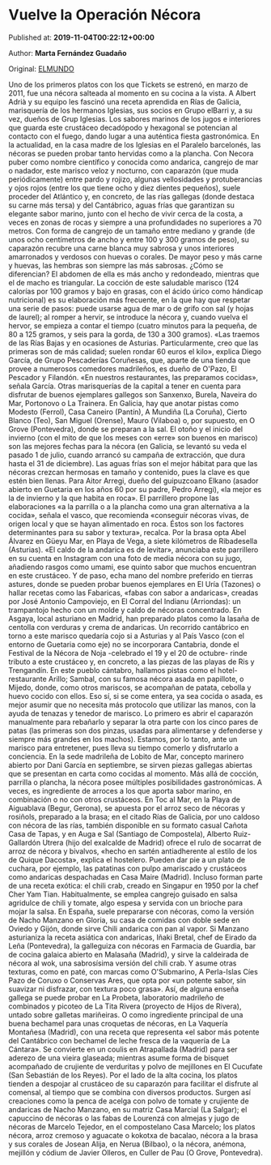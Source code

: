 
# Vuelve la Operación Nécora

Published at: **2019-11-04T00:22:12+00:00**

Author: **Marta Fernández Guadaño**

Original: [ELMUNDO](https://www.elmundo.es/metropoli/gastronomia/2019/11/04/5db9a599fc6c83d5438b4601.html)

Uno de los primeros platos con los que Tickets se estrenó, en marzo de 2011, fue una nécora salteada al momento en su cocina a la vista. A Albert Adrià y su equipo les fascinó una receta aprendida en Rías de Galicia, marisquería de los hermanos Iglesias, sus socios en Grupo elBarri y, a su vez, dueños de Grup Iglesias. Los sabores marinos de los jugos e interiores que guarda este crustáceo decadópodo y hexagonal se potencian al contacto con el fuego, dando lugar a una auténtica fiesta gastronómica. En la actualidad, en la casa madre de los Iglesias en el Paralelo barcelonés, las nécoras se pueden probar tanto hervidas como a la plancha.
Con Necora puber como nombre científico y conocida como andarica, cangrejo de mar o nadador, este marisco veloz y nocturno, con caparazón (que muda periódicamente) entre pardo y rojizo, algunas vellosidades y protuberancias y ojos rojos (entre los que tiene ocho y diez dientes pequeños), suele proceder del Atlántico y, en concreto, de las rías gallegas (donde destaca su carne más tersa) y del Cantábrico, aguas frías que garantizan su elegante sabor marino, junto con el hecho de vivir cerca de la costa, a veces en zonas de rocas y siempre a una profundidades no superiores a 70 metros.
Con forma de cangrejo de un tamaño entre mediano y grande (de unos ocho centímetros de ancho y entre 100 y 300 gramos de peso), su caparazón recubre una carne blanca muy sabrosa y unos interiores amarronados y verdosos con huevas o corales. De mayor peso y más carne y huevas, las hembras son siempre las más sabrosas. ¿Cómo se diferencian? El abdomen de ella es más ancho y redondeado, mientras que el de macho es triangular.
La cocción de este saludable marisco (124 calorías por 100 gramos y bajo en grasas, con el ácido úrico como hándicap nutricional) es su elaboración más frecuente, en la que hay que respetar una serie de pasos: puede usarse agua de mar o de grifo con sal (y hojas de laurel); al romper a hervir, se introduce la nécora y, cuando vuelva el hervor, se empieza a contar el tiempo (cuatro minutos para la pequeña, de 80 a 125 gramos, y seis para la gorda, de 130 a 300 gramos).
«Las traemos de las Rías Bajas y en ocasiones de Asturias. Particularmente, creo que las primeras son de más calidad; suelen rondar 60 euros el kilo», explica Diego García, de Grupo Pescaderías Coruñesas, que, aparte de una tienda que provee a numerosos comedores madrileños, es dueño de O'Pazo, El Pescador y Filandón. «En nuestros restaurantes, las preparamos cocidas», señala García.
Otras marisquerías de la capital a tener en cuenta para disfrutar de buenos ejemplares gallegos son Sanxenxo, Burela, Naveira do Mar, Portonovo o La Trainera. En Galicia, hay que anotar pistas como Modesto (Ferrol), Casa Caneiro (Pantín), A Mundiña (La Coruña), Cierto Blanco (Teo), San Miguel (Orense), Mauro (Vilaboa) o, por supuesto, en O Grove (Pontevedra), donde se preparan a la sal.
El otoño y el inicio del invierno (con el mito de que los meses con «erre» son buenos en marisco) son las mejores fechas para la nécora (en Galicia, se levantó su veda el pasado 1 de julio, cuando arrancó su campaña de extracción, que dura hasta el 31 de diciembre). Las aguas frías son el mejor hábitat para que las nécoras crezcan hermosas en tamaño y contenido, pues la clave es que estén bien llenas. Para Aitor Arregi, dueño del guipuzcoano Elkano (asador abierto en Guetaria en los años 60 por su padre, Pedro Arregi), «la mejor es la de invierno y la que habita en roca». El parrillero propone las elaboraciones «a la parrilla o a la plancha como una gran alternativa a la cocida», señala el vasco, que recomienda «conseguir nécoras vivas, de origen local y que se hayan alimentado en roca. Éstos son los factores determinantes para su sabor y textura», recalca.
Por la brasa opta Abel Álvarez en Güeyu Mar, en Playa de Vega, a siete kilómetros de Ribadesella (Asturias). «El caldo de la andarica es de levitar», anunciaba este parrillero en su cuenta en Instagram con una foto de media nécora con su jugo, añadiendo rasgos como umami, ese quinto sabor que muchos encuentran en este crustáceo. Y de paso, echa mano del nombre preferido en tierras astures, donde se pueden probar buenos ejemplares en El Uría (Tazones) o hallar recetas como las Fabaricas, «fabas con sabor a andaricas», creadas por José Antonio Campoviejo, en El Corral del Indianu (Arriondas): un trampantojo hecho con un molde y caldo de nécoras concentrado. En Asgaya, local asturiano en Madrid, han preparado platos como la lasaña de centolla con verduras y crema de andaricas.
Un recorrido cantábrico en torno a este marisco quedaría cojo si a Asturias y al País Vasco (con el entorno de Guetaria como eje) no se incorporara Cantabria, donde el Festival de la Nécora de Noja -celebrado el 19 y el 20 de octubre- rinde tributo a este crustáceo y, en concreto, a las piezas de las playas de Ris y Trengandín. En este pueblo cántabro, hallamos pistas como el hotel-restaurante Arillo; Sambal, con su famosa nécora asada en papillote, o Mijedo, donde, como otros mariscos, se acompañan de patata, cebolla y huevo cocido con ellos.
Eso sí, si se come entera, ya sea cocida o asada, es mejor asumir que no necesita más protocolo que utilizar las manos, con la ayuda de tenazas y tenedor de marisco. Lo primero es abrir el caparazón manualmente para rebañarlo y separar la otra parte con los cinco pares de patas (las primeras son dos pinzas, usadas para alimentarse y defenderse y siempre más grandes en los machos). Estamos, por lo tanto, ante un marisco para entretener, pues lleva su tiempo comerlo y disfrutarlo a conciencia. En la sede madrileña de Lobito de Mar, concepto marinero abierto por Dani García en septiembre, se sirven piezas gallegas abiertas que se presentan en carta como cocidas al momento.
Más allá de cocción, parrilla o plancha, la nécora posee múltiples posibilidades gastronómicas. A veces, es ingrediente de arroces a los que aporta sabor marino, en combinación o no con otros crustáceos. En Toc al Mar, en la Playa de Aiguablava (Begur, Gerona), se apuesta por el arroz seco de nécoras y rosiñols, preparado a la brasa; en el citado Rías de Galicia, por uno caldoso con nécora de las rías, también disponible en su formato casual Cañota Casa de Tapas, y en Auga e Sal (Santiago de Compostela), Alberto Ruiz-Gallardón Utrera (hijo del exalcalde de Madrid) ofrece el rulo de socarrat de arroz de nécora y bivalvos, «hecho en sartén antiadherente al estilo de los de Quique Dacosta», explica el hostelero.
Pueden dar pie a un plato de cuchara, por ejemplo, las patatinas con pulpo amariscado y crustáceos como andaricas despachadas en Casa Maire (Madrid). Incluso forman parte de una receta exótica: el chili crab, creado en Singapur en 1950 por la chef Cher Yam Tian. Habitualmente, se emplea cangrejo guisado en salsa agridulce de chili y tomate, algo espesa y servida con un brioche para mojar la salsa. En España, suele prepararse con nécoras, como la versión de Nacho Manzano en Gloria, su casa de comidas con doble sede en Oviedo y Gijón, donde sirve Chili andarica con pan al vapor.
Si Manzano asturianiza la receta asiática con andaricas, Iñaki Bretal, chef de Eirado da Leña (Pontevedra), la galleguiza con nécoras en Farmacia de Guardia, bar de cocina galaica abierto en Malasaña (Madrid), y sirve la caldeirada de nécora al wok, una sabrosísima versión del chili crab. Y asume otras texturas, como en paté, con marcas como O'Submarino, A Perla-Islas Cíes Pazo de Coruxo o Conservas Ares, que opta por «un potente sabor, sin suavizar ni disfrazar, con textura poco grasa». Así, de alguna enseña gallega se puede probar en La Probeta, laboratorio madrileño de combinados y picoteo de La Tita Rivera (proyecto de Hijos de Rivera), untado sobre galletas mariñeiras. O como ingrediente principal de una buena bechamel para unas croquetas de nécoras, en La Vaquería Montañesa (Madrid), con una receta que representa «el sabor más potente del Cantábrico con bechamel de leche fresca de la vaquería de La Cántara». Se convierte en un coulis en Atrapallada (Madrid) para ser aderezo de una vieira glaseada; mientras asume forma de bisquet acompañado de crujiente de verduritas y polvo de mejillones en El Cucufate (San Sebastián de los Reyes).
Por el lado de la alta cocina, los platos tienden a despojar al crustáceo de su caparazón para facilitar el disfrute al comensal, al tiempo que se combina con diversos productos. Surgen así creaciones como la penca de acelga con polvo de tomate y crujiente de andaricas de Nacho Manzano, en su matriz Casa Marcial (La Salgar); el capuccino de nécoras o las fabas de Lourenzá con almejas y jugo de nécoras de Marcelo Tejedor, en el compostelano Casa Marcelo; los platos nécora, arroz cremoso y aguacate o kokotxa de bacalao, nécora a la brasa y sus corales de Josean Alija, en Nerua (Bilbao), o la nécora, anémona, mejillón y códium de Javier Olleros, en Culler de Pau (O Grove, Pontevedra).
